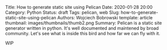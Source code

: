 Title: How to generate static site using Pelican
Date: 2020-01-28 20:00
Category: Python
Status: draft
Tags: pelican, web
Slug: how-to-generate-static-site-using-pelican
Authors: Wojciech Bobrowski
template: article
thumbnail: images/thumbnails/thumb2.png
Summary: Pelican is a static site generator written in python. It's well documented and maintened by broad community. Let's see what is inside this bird and how far we can fly with it.

WIP
